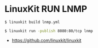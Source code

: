 # LinuxKit RUN LNMP

```bash
$ linuxkit build lnmp.yml

$ linuxkit run -publish 8080:80/tcp lnmp
```

* https://github.com/linuxkit/linuxkit
